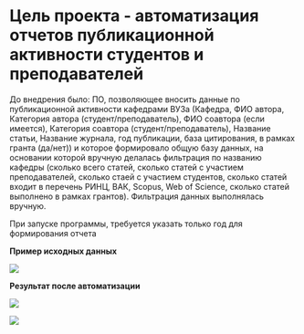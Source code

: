 # Цель проекта - автоматизация отчетов публикационной активности студентов и преподавателей
<p>До внедрения было: ПО, позволяющее вносить данные по публикационной активности кафедрами ВУЗа (Кафедра, ФИО автора, Категория автора (студент/преподаватель), ФИО соавтора (если имеется), Категория соавтора (студент/преподаватель), Название статьи, Название журнала, год публикации, база цитирования, в рамках гранта (да/нет)) и которое формировало общую базу данных, на основании которой вручную делалась фильтрация по названию кафедры (сколько всего статей, сколько статей с участием преподавателей, сколько стаей с участием студентов, сколько статей входит в перечень РИНЦ, ВАК, Scopus, Web of Science, сколько статей выполнено в рамках грантов). Фильтрация данных выполнялась вручную.
<p>При запуске программы, требуется указать только год для формирования отчета</p>
<p><b>Пример исходных данных</b>
<p align="left"> <img src="https://i.imgur.com/UBjJXQF.png" /> </p>
<p><b>Результат после автоматизации</b>
<p align="left"> <img src="https://i.imgur.com/vlN7Wq2.png"  /> </p>
<p align="left"> <img src="https://i.imgur.com/RgYaxEn.png"  /> </p>
